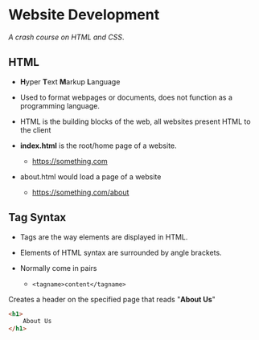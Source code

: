 # Website Development 

*A crash course on HTML and CSS*.

## HTML

- **H**yper **T**ext **M**arkup **L**anguage

- Used to format webpages or documents, does not function as a programming language.

- HTML is the building blocks of the web, all websites present HTML to the client 

- **index.html** is the root/home page of a website.

  - https://something.com

- about.html would load a page of a website 

  - https://something.com/about



## Tag Syntax 

- Tags are the way elements are displayed in HTML.

- Elements of HTML syntax are surrounded by angle brackets.

- Normally come in pairs 

  - `<tagname>content</tagname>`


Creates a header on the specified page that reads "**About Us**"

```HTML
<h1>
    About Us
</h1>
```

